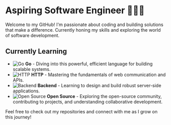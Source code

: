# Aspiring Software Engineer 👨🏼‍🎓

Welcome to my GitHub! I'm passionate about coding and building solutions that make a difference. Currently honing my skills and exploring the world of software development.

## Currently Learning
- ![Go](https://img.shields.io/badge/GO-blue) **Go** - Diving into this powerful, efficient language for building scalable systems.
- ![HTTP](https://img.shields.io/badge/HTTP-005CBA?style=flat-square&logo=http&logoColor=white) **HTTP** - Mastering the fundamentals of web communication and APIs.
- ![Backend](https://img.shields.io/badge/Backend-20232A?style=flat-square&logo=server&logoColor=white) **Backend** - Learning to design and build robust server-side applications.
- ![Open Source](https://img.shields.io/badge/Open_Source-3DA639?style=flat-square&logo=open-source-initiative&logoColor=white) **Open Source** - Exploring the open-source community, contributing to projects, and understanding collaborative development.

Feel free to check out my repositories and connect with me as I grow on this journey!
